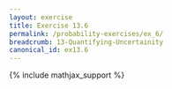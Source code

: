 ```yaml
---
layout: exercise
title: Exercise 13.6
permalink: /probability-exercises/ex_6/
breadcrumb: 13-Quantifying-Uncertainity
canonical_id: ex13.6
---
```


{% include mathjax_support %}

